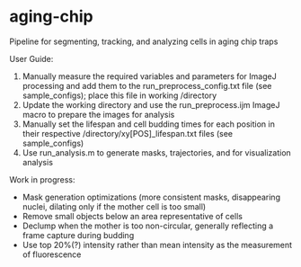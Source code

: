 # aging-chip

Pipeline for segmenting, tracking, and analyzing cells in aging chip traps


User Guide:
1. Manually measure the required variables and parameters for ImageJ processing and add them to the run_preprocess_config.txt file (see sample_configs); place this file in working /directory
2. Update the working directory and use the run_preprocess.ijm ImageJ macro to prepare the images for analysis
3. Manually set the lifespan and cell budding times for each position in their respective /directory/xy[POS]_lifespan.txt files (see sample_configs)
4. Use run_analysis.m to generate masks, trajectories, and for visualization analysis


Work in progress:
- Mask generation optimizations (more consistent masks, disappearing nuclei, dilating only if the mother cell is too small)
- Remove small objects below an area representative of cells
- Declump when the mother is too non-circular, generally reflecting a frame capture during budding
- Use top 20%(?) intensity rather than mean intensity as the measurement of fluorescence
